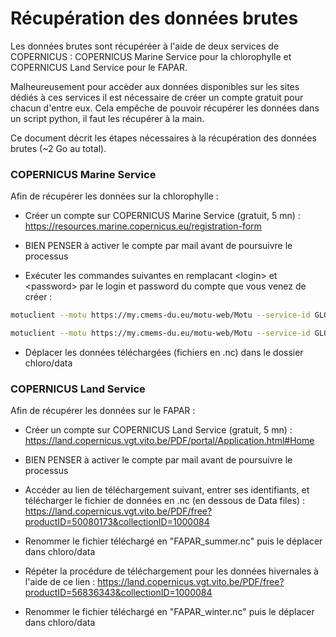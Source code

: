 # Récupération des données brutes

Les données brutes sont récupéréer à l'aide de deux services de COPERNICUS :
COPERNICUS Marine Service pour la chlorophylle et COPERNICUS Land Service pour
le FAPAR.

Malheureusement pour accèder aux données disponibles sur les sites dédiés à ces
services il est nécessaire de créer un compte gratuit pour chacun d'entre eux.
Cela empêche de pouvoir récupérer les données dans un script python, il faut
les récupérer à la main.

Ce document décrit les étapes nécessaires à la récupération des données brutes (~2 Go au total).

### COPERNICUS Marine Service

Afin de récupérer les données sur la chlorophylle :

* Créer un compte sur COPERNICUS Marine Service (gratuit, 5 mn) : https://resources.marine.copernicus.eu/registration-form

* BIEN PENSER à activer le compte par mail avant de poursuivre le processus

* Exécuter les commandes suivantes en remplacant \<login\> et \<password\> par le login et password du compte que vous venez de créer :

```bash
motuclient --motu https://my.cmems-du.eu/motu-web/Motu --service-id GLOBAL_MULTIYEAR_BGC_001_029-TDS --product-id cmems_mod_glo_bgc_my_0.25_P1D-m --longitude-min -180 --longitude-max 179.75 --latitude-min -80 --latitude-max 90 --date-min "2019-06-11 12:00:00" --date-max "2019-06-20 12:00:00" --depth-min 0 --depth-max 15 --variable chl --out-dir "." --out-name "CHL_summer.nc" --user "<login>" --pwd "<password>"
```

```bash
motuclient --motu https://my.cmems-du.eu/motu-web/Motu --service-id GLOBAL_MULTIYEAR_BGC_001_029-TDS --product-id cmems_mod_glo_bgc_my_0.25_P1D-m --longitude-min -180 --longitude-max 179.75 --latitude-min -80 --latitude-max 90 --date-min "2019-12-11 12:00:00" --date-max "2019-12-20 12:00:00" --depth-min 0 --depth-max 15 --variable chl --out-dir "." --out-name "CHL_winter.nc" --user "<login>" --pwd "<password>"
```

* Déplacer les données téléchargées (fichiers en .nc) dans le dossier chloro/data

### COPERNICUS Land Service

Afin de récupérer les données sur le FAPAR :

* Créer un compte sur COPERNICUS Land Service (gratuit, 5 mn) : https://land.copernicus.vgt.vito.be/PDF/portal/Application.html#Home

* BIEN PENSER à activer le compte par mail avant de poursuivre le processus 

* Accéder au lien de téléchargement suivant, entrer ses identifiants, et télécharger le fichier de données en .nc (en dessous de Data files) : https://land.copernicus.vgt.vito.be/PDF/free?productID=50080173&collectionID=1000084 

* Renommer le fichier téléchargé en "FAPAR\_summer.nc" puis le déplacer dans chloro/data

* Répéter la procédure de téléchargement pour les données hivernales à l'aide de ce lien : https://land.copernicus.vgt.vito.be/PDF/free?productID=56836343&collectionID=1000084

* Renommer le fichier téléchargé en "FAPAR\_winter.nc" puis le déplacer dans chloro/data





